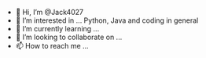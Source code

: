 - 👋 Hi, I’m @Jack4027
- 👀 I’m interested in ... Python, Java and coding in general
- 🌱 I’m currently learning ... 
- 💞️ I’m looking to collaborate on ...
- 📫 How to reach me ...

<!---
Jack4027/Jack4027 is a ✨ special ✨ repository because its `README.md` (this file) appears on your GitHub profile.
You can click the Preview link to take a look at your changes.
--->
